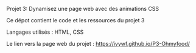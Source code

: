 Projet 3: Dynamisez une page web avec des animations CSS

Ce dépot contient le code et les ressources du projet 3 

Langages utilisés : HTML, CSS

Le lien vers la page web du projet : https://ivywf.github.io/P3-Ohmyfood/

